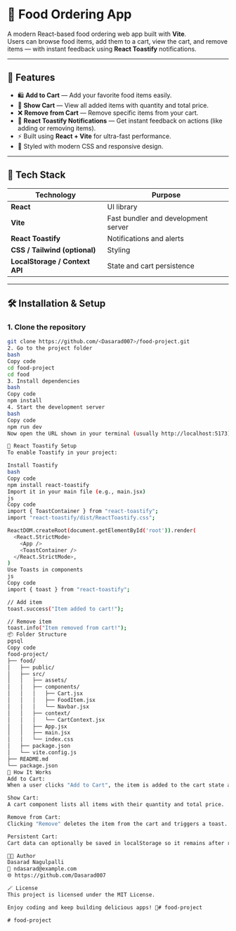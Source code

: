 # 🍔 Food Ordering App

A modern React-based food ordering web app built with **Vite**.  
Users can browse food items, add them to a cart, view the cart, and remove items — with instant feedback using **React Toastify** notifications.

---

## 🚀 Features

- 🛍️ **Add to Cart** — Add your favorite food items easily.
- 🧺 **Show Cart** — View all added items with quantity and total price.
- ❌ **Remove from Cart** — Remove specific items from your cart.
- 🔔 **React Toastify Notifications** — Get instant feedback on actions (like adding or removing items).
- ⚡ Built using **React + Vite** for ultra-fast performance.
- 🎨 Styled with modern CSS and responsive design.

---

## 🧰 Tech Stack

| Technology | Purpose |
|-------------|----------|
| **React** | UI library |
| **Vite** | Fast bundler and development server |
| **React Toastify** | Notifications and alerts |
| **CSS / Tailwind (optional)** | Styling |
| **LocalStorage / Context API** | State and cart persistence |

---

## 🛠️ Installation & Setup

### 1. Clone the repository
```bash
git clone https://github.com/<Dasarad007>/food-project.git
2. Go to the project folder
bash
Copy code
cd food-project
cd food
3. Install dependencies
bash
Copy code
npm install
4. Start the development server
bash
Copy code
npm run dev
Now open the URL shown in your terminal (usually http://localhost:5173) 🚀

🔔 React Toastify Setup
To enable Toastify in your project:

Install Toastify
bash
Copy code
npm install react-toastify
Import it in your main file (e.g., main.jsx)
js
Copy code
import { ToastContainer } from "react-toastify";
import "react-toastify/dist/ReactToastify.css";

ReactDOM.createRoot(document.getElementById('root')).render(
  <React.StrictMode>
    <App />
    <ToastContainer />
  </React.StrictMode>,
)
Use Toasts in components
js
Copy code
import { toast } from "react-toastify";

// Add item
toast.success("Item added to cart!");

// Remove item
toast.info("Item removed from cart!");
📦 Folder Structure
pgsql
Copy code
food-project/
├── food/
│   ├── public/
│   ├── src/
│   │   ├── assets/
│   │   ├── components/
│   │   │   ├── Cart.jsx
│   │   │   ├── FoodItem.jsx
│   │   │   └── Navbar.jsx
│   │   ├── context/
│   │   │   └── CartContext.jsx
│   │   ├── App.jsx
│   │   ├── main.jsx
│   │   └── index.css
│   ├── package.json
│   └── vite.config.js
├── README.md
└── package.json
🧠 How It Works
Add to Cart:
When a user clicks "Add to Cart", the item is added to the cart state and a success toast is shown.

Show Cart:
A cart component lists all items with their quantity and total price.

Remove from Cart:
Clicking "Remove" deletes the item from the cart and triggers a toast.

Persistent Cart:
Cart data can optionally be saved in localStorage so it remains after refresh.

🧑‍💻 Author
Dasarad Nagulpalli
📧 ndasarad@example.com
🌐 https://github.com/Dasarad007

🪄 License
This project is licensed under the MIT License.

Enjoy coding and keep building delicious apps! 🍕#   f o o d - p r o j e c t  
 #   f o o d - p r o j e c t  
 